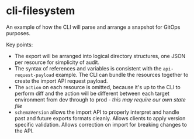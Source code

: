 # cli-filesystem

An example of how the CLI will parse and arrange a snapshot for GitOps purposes.

Key points:

- The export will be arranged into logical directory structures, one JSON per resource for simplicity of audit.
- The syntax of references and variables is consistent with the `api-request-payload` example.  The CLI can bundle the resources together to create the import API request payload.
- The `action` on each resource is omitted, because it's up to the CLI to perform diff and the action will be different between each target environment from dev through to prod - *this may require our own state file*
- `schemaVersion` allows the import API to properly interpret and handle past and future exports formats cleanly.  Allows clients to apply version specific validation.  Allows correction on import for breaking changes to the API.